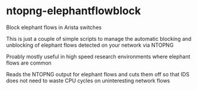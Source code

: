 # ntopng-elephantflowblock
Block elephant flows in Arista switches

This is just a couple of simple scripts to manage the automatic blocking and unblocking of elephant flows detected on your network via NTOPNG

Proably mostly useful in high speed research environments where elephant flows are common

Reads the NTOPNG output for elephant flows and cuts them off so that IDS does not need to waste CPU cycles on uninteresting network flows
